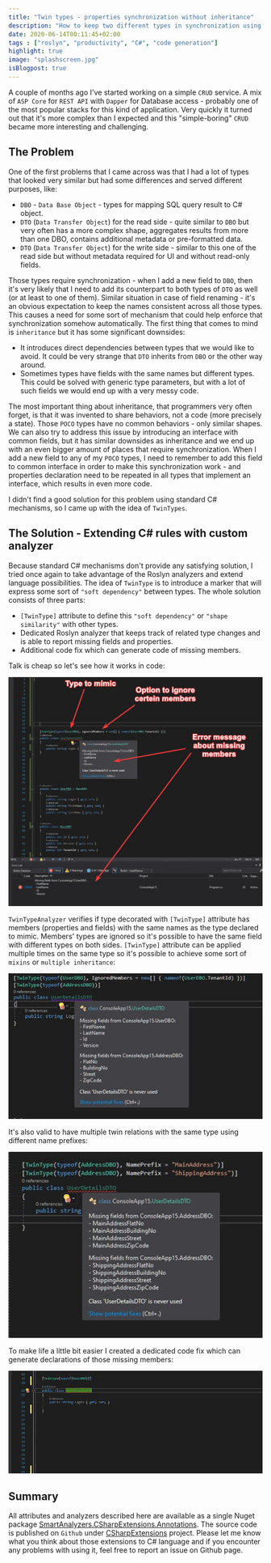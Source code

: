 ```yaml
---
title: "Twin types - properties synchronization without inheritance"
description: "How to keep two different types in synchronization using roslyn analyzers"
date: 2020-06-14T00:11:45+02:00
tags : ["roslyn", "productivity", "C#", "code generation"]
highlight: true
image: "splashscreen.jpg"
isBlogpost: true
---
```


A couple of months ago I've started working on a simple `CRUD` service. A mix of `ASP Core` for `REST API` with `Dapper` for Database access - probably one of the most popular stacks for this kind of application. Very quickly it turned out that it's more complex than I expected and this "simple-boring" `CRUD` became more interesting and challenging. 

## The Problem 

One of the first problems that I came across was that I had a lot of types that looked very similar but had some differences and served different purposes, like:

- `DBO` - `Data Base Object` - types for mapping SQL query result to C# object.
- `DTO` (`Data Transfer Object`) for the read side -  quite similar to `DBO` but very often has a more complex shape, aggregates results from more than one DBO, contains additional metadata or pre-formatted data.
- `DTO` (`Data Transfer Object`) for the write side - similar to this one of the read side but without metadata required for UI and without read-only fields.

Those types require synchronization - when I add a new field to `DBO`, then it's very likely that I need to add its counterpart to both types of `DTO` as well (or at least to one of them). Similar situation in case of field renaming - it's an obvious expectation to keep the names consistent across all those types. This causes a need for some sort of mechanism that could help enforce that synchronization somehow automatically. The first thing that comes to mind is `inheritance` but it has some significant downsides:

- It introduces direct dependencies between types that we would like to avoid. It could be very strange that `DTO` inherits from `DBO` or the other way around.
- Sometimes types have fields with the same names but different types. This could be solved with generic type parameters, but with a lot of such fields we would end up with a very messy code.

The most important thing about inheritance, that programmers very often forget, is that it was invented to share behaviors, not a code (more precisely a state). Those `POCO` types have no common behaviors - only similar shapes. We can also try to address this issue by introducing an interface with common fields, but it has similar downsides as inheritance and we end up with an even bigger amount of places that require synchronization. When I add a new field to any of my `POCO` types, I need to remember to add this field to common interface in order to make this synchronization work - and properties declaration need to be repeated in all types that implement an interface, which results in even more code.

I didn't find a good solution for this problem using standard C# mechanisms, so I came up with the idea of `TwinTypes`.

## The Solution - Extending C# rules with custom analyzer

Because standard C# mechanisms don't provide any satisfying solution, I tried once again to take advantage of the Roslyn analyzers and extend language possibilities. The idea of `TwinType` is to introduce a marker that will express some sort of `"soft dependency"` between types. The whole solution consists of three parts:

- `[TwinType]` attribute to define this `"soft dependency"` or `"shape similarity"` with other types.
- Dedicated Roslyn analyzer that keeps track of related type changes and is able to report missing fields and properties.
- Additional code fix which can generate code of missing members.

Talk is cheap so let's see how it works in code:

![](analyzer_example.jpg)

`TwinTypeAnalyzer` verifies if type decorated with `[TwinType]` attribute has members (properties and fields) with the same names as the type declared to mimic. Members' types are ignored so it's possible to have the same field with different types on both sides. `[TwinType]` attribute can be applied multiple times on the same type so it's possible to achieve some sort of `mixins` or `multiple inheritance`:

![multiple twins example](mixins_example.jpg)



It's also valid to have multiple twin relations with the same type using different name prefixes:

![](multiple_same_twin.jpg)


To make life a little bit easier I created a dedicated code fix which can generate declarations of those missing members:

![](generate_missing_members_animated.png)


## Summary

All attributes and analyzers described here are available as a single Nuget package [SmartAnalyzers.CSharpExtensions.Annotations](https://www.nuget.org/packages/SmartAnalyzers.CSharpExtensions.Annotations/). The source code is published on `Github` under [CSharpExtensions](https://github.com/cezarypiatek/CSharpExtensions) project. Please let me know what you think about those extensions to C# language and if you encounter any problems with using it, feel free to report an issue on Github page.